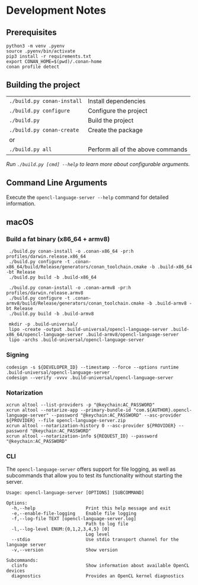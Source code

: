 # Development Notes

## Prerequisites

```shell
python3 -m venv .pyenv
source .pyenv/bin/activate
pip3 install -r requirements.txt
export CONAN_HOME=$(pwd)/.conan-home
conan profile detect
```

## Building the project

| | |
|---|---|
| `./build.py conan-install` | Install dependencies |
| `./build.py configure` | Configure the project |
| `./build.py` | Build the project |
| `./build.py conan-create` | Create the package |
| or | |
| `./build.py all` | Perform all of the above commands |

*Run `./build.py [cmd] --help` to learn more about configurable arguments.*

## Command Line Arguments

Execute the `opencl-language-server --help` command for detailed information.

## macOS

### Build a fat binary (x86_64 + armv8)

```shell
 ./build.py conan-install -o .conan-x86_64 -pr:h profiles/darwin.release.x86_64
 ./build.py configure -t .conan-x86_64/build/Release/generators/conan_toolchain.cmake -b .build-x86_64 -bt Release
 ./build.py build -b .build-x86_64

 ./build.py conan-install -o .conan-armv8 -pr:h profiles/darwin.release.armv8
 ./build.py configure -t .conan-armv8/build/Release/generators/conan_toolchain.cmake -b .build-armv8 -bt Release
 ./build.py build -b .build-armv8

 mkdir -p .build-universal/
 lipo -create -output .build-universal/opencl-language-server .build-x86_64/opencl-language-server .build-armv8/opencl-language-server
 lipo -archs .build-universal/opencl-language-server 
 ```

### Signing

```shell
codesign -s ${DEVELOPER_ID} --timestamp --force --options runtime .build-universal/opencl-language-server
codesign --verify -vvvv .build-universal/opencl-language-server
```

### Notarization

```shell
xcrun altool --list-providers -p "@keychain:AC_PASSWORD"
xcrun altool --notarize-app --primary-bundle-id "com.${AUTHOR}.opencl-language-server" --password "@keychain:AC_PASSWORD" --asc-provider ${PROVIDER} --file opencl-language-server.zip
xcrun altool --notarization-history 0 --asc-provider ${PROVIDER} --password "@keychain:AC_PASSWORD"
xcrun altool --notarization-info ${REQUEST_ID} --password "@keychain:AC_PASSWORD"
```

### CLI

The `opencl-language-server` offers support for file logging, as well as subcommands that allow you to test its functionality without starting the server.

```
Usage: opencl-language-server [OPTIONS] [SUBCOMMAND]

Options:
  -h,--help                   Print this help message and exit
  -e,--enable-file-logging    Enable file logging
  -f,--log-file TEXT [opencl-language-server.log] 
                              Path to log file
  -l,--log-level ENUM:{0,1,2,3,4,5} [0] 
                              Log level
  --stdio                     Use stdio transport channel for the language server
  -v,--version                Show version

Subcommands:
  clinfo                      Show information about available OpenCL devices
  diagnostics                 Provides an OpenCL kernel diagnostics
```